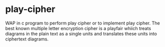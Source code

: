 # play-cipher
WAP in c program to perform play cipher or to implement play cipher.
The best known multiple letter encryption cipher is a playfair  whiich treats diagrams in the plain text as a single units and translates these units into ciphertext diagrams.
